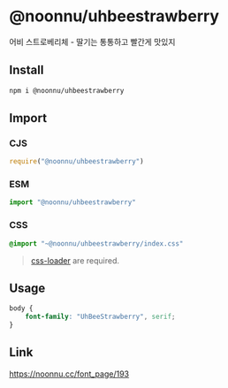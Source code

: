 # @noonnu/uhbeestrawberry
어비 스트로베리체 - 딸기는 통통하고 빨간게 맛있지

## Install
```sh
npm i @noonnu/uhbeestrawberry
```
## Import
### CJS
```js
require("@noonnu/uhbeestrawberry")
```
### ESM
```js
import "@noonnu/uhbeestrawberry"
```
### CSS 
```css
@import "~@noonnu/uhbeestrawberry/index.css"
```
> [css-loader](https://github.com/webpack-contrib/css-loader) are required.

## Usage
```css
body {
    font-family: "UhBeeStrawberry", serif;
}
```

## Link
https://noonnu.cc/font_page/193